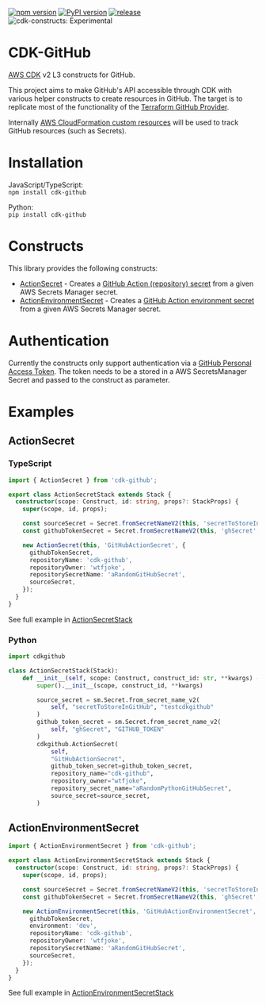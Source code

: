 [![npm version](https://badge.fury.io/js/cdk-github.svg)](https://badge.fury.io/js/cdk-github)
[![PyPI version](https://badge.fury.io/py/cdk-github.svg)](https://badge.fury.io/py/cdk-github)
[![release](https://github.com/wtfjoke/cdk-github/actions/workflows/release.yml/badge.svg)](https://github.com/wtfjoke/cdk-github/actions/workflows/release.yml)  
![cdk-constructs: Experimental](https://img.shields.io/badge/cdk--constructs-experimental-important.svg?style=for-the-badge)
# CDK-GitHub

[AWS CDK](https://aws.amazon.com/cdk/) v2 L3 constructs for GitHub.

This project aims to make GitHub's API accessible through CDK with various helper constructs to create resources in GitHub. 
The target is to replicate most of the functionality of the [Terraform GitHub Provider](https://registry.terraform.io/providers/integrations/github/latest/docs).

Internally [AWS CloudFormation custom resources](https://docs.aws.amazon.com/AWSCloudFormation/latest/UserGuide/template-custom-resources.html) will be used to track GitHub resources (such as Secrets).

# Installation

JavaScript/TypeScript:  
`npm install cdk-github`

Python:  
`pip install cdk-github`


# Constructs

This library provides the following constructs:
- [ActionSecret](API.md#actionsecret-a-nameactionsecret-idcdk-githubactionsecreta) - Creates a [GitHub Action (repository) secret](https://docs.github.com/en/actions/security-guides/encrypted-secrets#creating-encrypted-secrets-for-a-repository) from a given AWS Secrets Manager secret.
- [ActionEnvironmentSecret](API.md#actionenvironmentsecret-a-nameactionenvironmentsecret-idcdk-githubactionenvironmentsecreta) - Creates a [GitHub Action environment secret](https://docs.github.com/en/actions/security-guides/encrypted-secrets#creating-encrypted-secrets-for-an-environment) from a given AWS Secrets Manager secret.

# Authentication
Currently the constructs only support authentication via a [GitHub Personal Access Token](https://github.com/settings/tokens/new). The token needs to be a stored in a AWS SecretsManager Secret and passed to the construct as parameter.
# Examples

## ActionSecret

### TypeScript
```typescript
import { ActionSecret } from 'cdk-github';

export class ActionSecretStack extends Stack {
  constructor(scope: Construct, id: string, props?: StackProps) {
    super(scope, id, props);

    const sourceSecret = Secret.fromSecretNameV2(this, 'secretToStoreInGitHub', 'testcdkgithub');
    const githubTokenSecret = Secret.fromSecretNameV2(this, 'ghSecret', 'GITHUB_TOKEN');

    new ActionSecret(this, 'GitHubActionSecret', {
      githubTokenSecret,
      repositoryName: 'cdk-github',
      repositoryOwner: 'wtfjoke',
      repositorySecretName: 'aRandomGitHubSecret',
      sourceSecret,
    });
  }
}
```
See full example in [ActionSecretStack](src/examples/action-secret/action-secret-stack.ts)

### Python
```python
import cdkgithub

class ActionSecretStack(Stack):
    def __init__(self, scope: Construct, construct_id: str, **kwargs) -> None:
        super().__init__(scope, construct_id, **kwargs)

        source_secret = sm.Secret.from_secret_name_v2(
            self, "secretToStoreInGitHub", "testcdkgithub"
        )
        github_token_secret = sm.Secret.from_secret_name_v2(
            self, "ghSecret", "GITHUB_TOKEN"
        )
        cdkgithub.ActionSecret(
            self,
            "GitHubActionSecret",
            github_token_secret=github_token_secret,
            repository_name="cdk-github",
            repository_owner="wtfjoke",
            repository_secret_name="aRandomPythonGitHubSecret",
            source_secret=source_secret,
        )
```


## ActionEnvironmentSecret
```typescript
import { ActionEnvironmentSecret } from 'cdk-github';

export class ActionEnvironmentSecretStack extends Stack {
  constructor(scope: Construct, id: string, props?: StackProps) {
    super(scope, id, props);

    const sourceSecret = Secret.fromSecretNameV2(this, 'secretToStoreInGitHub', 'testcdkgithub');
    const githubTokenSecret = Secret.fromSecretNameV2(this, 'ghSecret', 'GITHUB_TOKEN');

    new ActionEnvironmentSecret(this, 'GitHubActionEnvironmentSecret', {
      githubTokenSecret,
      environment: 'dev',
      repositoryName: 'cdk-github',
      repositoryOwner: 'wtfjoke',
      repositorySecretName: 'aRandomGitHubSecret',
      sourceSecret,
    });
  }
}
```
See full example in [ActionEnvironmentSecretStack](src/examples/action-environment-secret/action-environment-secret-stack.ts)
